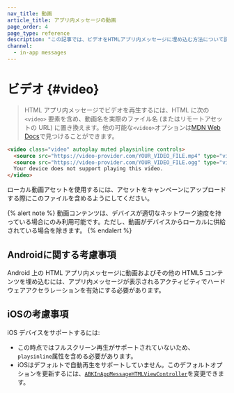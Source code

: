 ```yaml
---
nav_title: 動画
article_title: アプリ内メッセージの動画
page_order: 4
page_type: reference
description: "この記事では、ビデオをHTMLアプリ内メッセージに埋め込む方法について説明します。"
channel:
  - in-app messages
---
```


# ビデオ {#video}

> HTML アプリ内メッセージでビデオを再生するには、HTML に次の `<video>` 要素を含め、動画名を実際のファイル名 (またはリモートアセットの URL) に置き換えます。他の可能な`<video>`オプションは[MDN Web Docs][9]で見つけることができます。

```html
<video class="video" autoplay muted playsinline controls>
  <source src="https://video-provider.com/YOUR_VIDEO_FILE.mp4" type="video/mp4">
  <source src="https://video-provider.com/YOUR_VIDEO_FILE.ogg" type="video/ogg">
  Your device does not support playing this video.
</video>
```

ローカル動画アセットを使用するには、アセットをキャンペーンにアップロードする際にこのファイルを含めるようにしてください。

{% alert note %}
動画コンテンツは、デバイスが適切なネットワーク速度を持っている場合にのみ利用可能です。ただし、動画がデバイスからローカルに供給されている場合を除きます。
{% endalert %}

## Androidに関する考慮事項

Android 上の HTML アプリ内メッセージに動画およびその他の HTML5 コンテンツを埋め込むには、アプリ内メッセージが表示されるアクティビティでハードウェアアクセラレーションを有効にする必要があります。

## iOSの考慮事項

iOS デバイスをサポートするには:

- この時点ではフルスクリーン再生がサポートされていないため、`playsinline`属性を含める必要があります。
- iOSはデフォルトで自動再生をサポートしていません。このデフォルトオプションを更新するには、[`ABKInAppMessageHTMLViewController`](https://github.com/Appboy/appboy-ios-sdk/blob/master/AppboyUI/ABKInAppMessage/ViewControllers/ABKInAppMessageHTMLViewController.m)を変更できます。


[9]: https://developer.mozilla.org/en-US/docs/Web/HTML/Element/video
